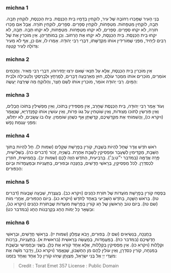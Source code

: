 
### michna 1
בְּנֵי הָעִיר שֶׁמָּכְרוּ רְחוֹבָהּ שֶׁל עִיר, לוֹקְחִין בְּדָמָיו בֵּית הַכְּנֶסֶת. בֵּית הַכְּנֶסֶת, לוֹקְחִין תֵּבָה. תֵּבָה, לוֹקְחִין מִטְפָּחוֹת. מִטְפָּחוֹת, לוֹקְחִין סְפָרִים. סְפָרִים, לוֹקְחִין תּוֹרָה. אֲבָל אִם מָכְרוּ תוֹרָה, לֹא יִקְחוּ סְפָרִים. סְפָרִים, לֹא יִקְחוּ מִטְפָּחוֹת. מִטְפָּחוֹת, לֹא יִקְחוּ תֵבָה. תֵּבָה, לֹא יִקְחוּ בֵית הַכְּנֶסֶת. בֵּית הַכְּנֶסֶת, לֹא יִקְחוּ אֶת הָרְחוֹב. וְכֵן בְּמוֹתְרֵיהֶן. אֵין מוֹכְרִין אֶת שֶׁל רַבִּים לְיָחִיד, מִפְּנֵי שֶׁמּוֹרִידִין אוֹתוֹ מִקְּדֻשָּׁתוֹ, דִּבְרֵי רַבִּי יְהוּדָה. אָמְרוּ לוֹ, אִם כֵּן, אַף לֹא מֵעִיר גְּדוֹלָה לְעִיר קְטַנָּה:

### michna 2
אֵין מוֹכְרִין בֵּית הַכְּנֶסֶת, אֶלָּא עַל תְּנַאי שֶׁאִם יִרְצוּ יַחֲזִירוּהוּ, דִּבְרֵי רַבִּי מֵאִיר. וַחֲכָמִים אוֹמְרִים, מוֹכְרִים אוֹתוֹ מִמְכַּר עוֹלָם, חוּץ מֵאַרְבָּעָה דְּבָרִים, לְמֶרְחָץ וּלְבֻרְסְקִי וְלִטְבִילָה וּלְבֵית הַמָּיִם. רַבִּי יְהוּדָה אוֹמֵר, מוֹכְרִין אוֹתוֹ לְשֵׁם חָצֵר, וְהַלּוֹקֵחַ מַה שֶּׁיִּרְצֶה יַעֲשֶׂה:

### michna 3
וְעוֹד אָמַר רַבִּי יְהוּדָה, בֵּית הַכְּנֶסֶת שֶׁחָרַב, אֵין מַסְפִּידִין בְּתוֹכוֹ, וְאֵין מַפְשִׁילִין בְּתוֹכוֹ חֲבָלִים, וְאֵין פּוֹרְשִׂין לְתוֹכוֹ מְצוּדוֹת, וְאֵין שׁוֹטְחִין עַל גַּגּוֹ פֵרוֹת, וְאֵין עוֹשִׂין אוֹתוֹ קַפַּנְדַּרְיָא, שֶׁנֶּאֱמַר (ויקרא כו), וַהֲשִׁמּוֹתִי אֶת מִקְדְּשֵׁיכֶם, קְדֻשָּׁתָן אַף כְּשֶׁהֵן שׁוֹמֵמִין. עָלוּ בוֹ עֲשָׂבִים, לֹא יִתְלֹשׁ, מִפְּנֵי עָגְמַת נָפֶשׁ:

### michna 4
רֹאשׁ חֹדֶשׁ אֲדָר שֶׁחָל לִהְיוֹת בְּשַׁבָּת, קוֹרִין בְּפָרָשַׁת שְׁקָלִים (שמות ל). חָל לִהְיוֹת בְּתוֹךְ הַשַּׁבָּת, מַקְדִּימִין לְשֶׁעָבַר וּמַפְסִיקִין לְשַׁבָּת אַחֶרֶת. בַּשְּׁנִיָּה, זָכוֹר (דברים כה). בַּשְּׁלִישִׁית, פָּרָה אֲדֻמָּה (במדבר י״ט:ב׳). בָּרְבִיעִית, הַחֹדֶשׁ הַזֶּה לָכֶם (שמות יב). בָּחֲמִישִׁית, חוֹזְרִין לִכְסִדְרָן. לַכֹּל מַפְסִיקִין, בְּרָאשֵׁי חֳדָשִׁים, בַּחֲנֻכָּה וּבְפוּרִים, בַּתַּעֲנִיּוֹת וּבַמַּעֲמָדוֹת וּבְיוֹם הַכִּפּוּרִים:

### michna 5
בְּפֶסַח קוֹרִין בְּפָרָשַׁת מוֹעֲדוֹת שֶׁל תּוֹרַת כֹּהֲנִים (ויקרא כב). בַּעֲצֶרֶת, שִׁבְעָה שָׁבֻעוֹת (דברים טז). בְּרֹאשׁ הַשָּׁנָה, בַּחֹדֶשׁ הַשְּׁבִיעִי בְּאֶחָד לַחֹדֶשׁ (ויקרא כג). בְּיוֹם הַכִּפּוּרִים, אַחֲרֵי מוֹת (שם טז). בְּיוֹם טוֹב הָרִאשׁוֹן שֶׁל חָג קוֹרִין בְּפָרָשַׁת מוֹעֲדוֹת שֶׁבְּתוֹרַת כֹּהֲנִים (ויקרא כג), וּבִשְׁאָר כָּל יְמוֹת הֶחָג בְּקָרְבְּנוֹת הֶחָג (במדבר כט):

### michna 6
בַּחֲנֻכָּה, בַּנְּשִׂיאִים (שם ז). בְּפוּרִים, וַיָּבֹא עֲמָלֵק (שמות יז). בְּרָאשֵׁי חֳדָשִׁים, וּבְרָאשֵׁי חָדְשֵׁיכֶם (במדבר כח). בַּמַּעֲמָדוֹת, בְּמַעֲשֵׂה בְּרֵאשִׁית (בראשית א). בַּתַּעֲנִיּוֹת, בְּרָכוֹת וּקְלָלוֹת (ויקרא כו). אֵין מַפְסִיקִין בַּקְּלָלוֹת, אֶלָּא אֶחָד קוֹרֵא אֶת כֻּלָּן. בַּשֵּׁנִי וּבַחֲמִישִׁי וּבְשַׁבָּת בַּמִּנְחָה, קוֹרִין כְּסִדְרָן, וְאֵין עוֹלִין לָהֶם מִן הַחֶשְׁבּוֹן, שֶׁנֶּאֱמַר (ויקרא כג), וַיְדַבֵּר מֹשֶׁה אֶת מֹעֲדֵי יְיָ אֶל בְּנֵי יִשְׂרָאֵל, מִצְוָתָן שֶׁיְּהוּ קוֹרִין כָּל אֶחָד וְאֶחָד בִּזְמַנּוֹ:

>Credit : Torat Emet 357
>License : Public Domain 